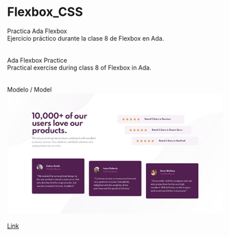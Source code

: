 # Flexbox_CSS <br>
Practica Ada Flexbox <br>
Ejercicio práctico durante la clase 8 de Flexbox en Ada. <br>
<br><br>
Ada Flexbox Practice <br>
Practical exercise during class 8 of Flexbox in Ada. <br>
<br><br>
Modelo / Model
<img src="https://github.com/nathaviccari/Flexbox_CSS/blob/main/img/practica.png?raw=true">
<br><br>
<a href="http://nathaviccari.github.io/Flexbox_CSS">Link</a>
